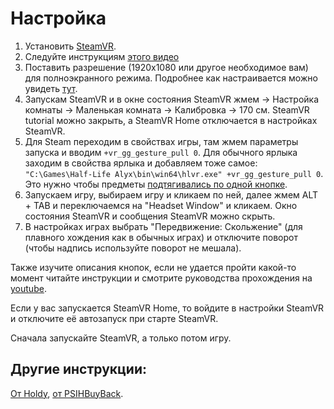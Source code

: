 ﻿# Настройка
1. Установить [SteamVR](https://store.steampowered.com/app/250820/SteamVR/).
2. Следуйте инструкциям [этого видео](https://youtu.be/66HIE3DFfjo)
3. Поставить разрешение (1920x1080 или другое необходимое вам) для полноэкранного режима. Подробнее как настраивается можно увидеть [тут](https://youtu.be/K_I5fm-cT6Y?t=2).
4. Запускам SteamVR и в окне состояния SteamVR жмем -> Настройка комнаты -> Маленькая комната -> Калибровка -> 170 см. SteamVR tutorial можно закрыть, а SteamVR Home отключается в настройках SteamVR.
5. Для Steam переходим в свойствах игры, там жмем параметры запуска и вводим `+vr_gg_gesture_pull 0`. Для обычного ярлыка заходим в свойства ярлыка и добавляем тоже самое: `"C:\Games\Half-Life Alyx\bin\win64\hlvr.exe" +vr_gg_gesture_pull 0`. Это нужно чтобы предметы [подтягивались по одной кнопке](https://youtu.be/RWQbwlXjtjI).
6. Запускаем игру, выбираем игру и кликаем по ней, далее жмем ALT + TAB и переключаемся на "Headset Window" и кликаем. Окно состояния SteamVR и сообщения SteamVR можно скрыть.
7. В настройках играх выбрать "Передвижение: Скольжение" (для плавного хождения как в обычных играх) и отключите поворот (чтобы надпись используйте поворот не мешала).

Также изучите описания кнопок, если не удается пройти какой-то момент читайте инструкции и смотрите руководства прохождения на [youtube](https://www.youtube.com/channel/UCcuoRRWRvb7xUuMzrEqCZ5w).


Если у вас запускается SteamVR Home, то войдите в настройки SteamVR и отключите её автозапуск при старте SteamVR.



Сначала запускайте SteamVR, а только потом игру.

## Другие инструкции:
[От Holdy](https://youtu.be/oM2a9sBC3V0?t=71), [от PSIHBuyBack](https://youtu.be/O9cjczI2Ivg).
